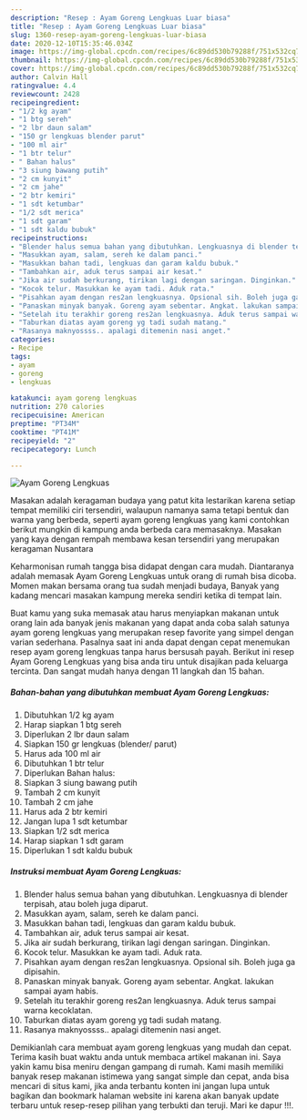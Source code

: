 ```yaml
---
description: "Resep : Ayam Goreng Lengkuas Luar biasa"
title: "Resep : Ayam Goreng Lengkuas Luar biasa"
slug: 1360-resep-ayam-goreng-lengkuas-luar-biasa
date: 2020-12-10T15:35:46.034Z
image: https://img-global.cpcdn.com/recipes/6c89dd530b79288f/751x532cq70/ayam-goreng-lengkuas-foto-resep-utama.jpg
thumbnail: https://img-global.cpcdn.com/recipes/6c89dd530b79288f/751x532cq70/ayam-goreng-lengkuas-foto-resep-utama.jpg
cover: https://img-global.cpcdn.com/recipes/6c89dd530b79288f/751x532cq70/ayam-goreng-lengkuas-foto-resep-utama.jpg
author: Calvin Hall
ratingvalue: 4.4
reviewcount: 2428
recipeingredient:
- "1/2 kg ayam"
- "1 btg sereh"
- "2 lbr daun salam"
- "150 gr lengkuas blender parut"
- "100 ml air"
- "1 btr telur"
- " Bahan halus"
- "3 siung bawang putih"
- "2 cm kunyit"
- "2 cm jahe"
- "2 btr kemiri"
- "1 sdt ketumbar"
- "1/2 sdt merica"
- "1 sdt garam"
- "1 sdt kaldu bubuk"
recipeinstructions:
- "Blender halus semua bahan yang dibutuhkan. Lengkuasnya di blender terpisah, atau boleh juga diparut."
- "Masukkan ayam, salam, sereh ke dalam panci."
- "Masukkan bahan tadi, lengkuas dan garam kaldu bubuk."
- "Tambahkan air, aduk terus sampai air kesat."
- "Jika air sudah berkurang, tirikan lagi dengan saringan. Dinginkan."
- "Kocok telur. Masukkan ke ayam tadi. Aduk rata."
- "Pisahkan ayam dengan res2an lengkuasnya. Opsional sih. Boleh juga ga dipisahin."
- "Panaskan minyak banyak. Goreng ayam sebentar. Angkat. lakukan sampai ayam habis."
- "Setelah itu terakhir goreng res2an lengkuasnya. Aduk terus sampai warna kecoklatan."
- "Taburkan diatas ayam goreng yg tadi sudah matang."
- "Rasanya maknyossss.. apalagi ditemenin nasi anget."
categories:
- Recipe
tags:
- ayam
- goreng
- lengkuas

katakunci: ayam goreng lengkuas 
nutrition: 270 calories
recipecuisine: American
preptime: "PT34M"
cooktime: "PT41M"
recipeyield: "2"
recipecategory: Lunch

---
```



![Ayam Goreng Lengkuas](https://img-global.cpcdn.com/recipes/6c89dd530b79288f/751x532cq70/ayam-goreng-lengkuas-foto-resep-utama.jpg)

Masakan adalah keragaman budaya yang patut kita lestarikan karena setiap tempat memiliki ciri tersendiri, walaupun namanya sama tetapi bentuk dan warna yang berbeda, seperti ayam goreng lengkuas yang kami contohkan berikut mungkin di kampung anda berbeda cara memasaknya. Masakan yang kaya dengan rempah membawa kesan tersendiri yang merupakan keragaman Nusantara

Keharmonisan rumah tangga bisa didapat dengan cara mudah. Diantaranya adalah memasak Ayam Goreng Lengkuas untuk orang di rumah bisa dicoba. Momen makan bersama orang tua sudah menjadi budaya, Banyak yang kadang mencari masakan kampung mereka sendiri ketika di tempat lain.



Buat kamu yang suka memasak atau harus menyiapkan makanan untuk orang lain ada banyak jenis makanan yang dapat anda coba salah satunya ayam goreng lengkuas yang merupakan resep favorite yang simpel dengan varian sederhana. Pasalnya saat ini anda dapat dengan cepat menemukan resep ayam goreng lengkuas tanpa harus bersusah payah.
Berikut ini resep Ayam Goreng Lengkuas yang bisa anda tiru untuk disajikan pada keluarga tercinta. Dan sangat mudah hanya dengan 11 langkah dan 15 bahan.


<!--inarticleads1-->

##### Bahan-bahan yang dibutuhkan membuat Ayam Goreng Lengkuas:

1. Dibutuhkan 1/2 kg ayam
1. Harap siapkan 1 btg sereh
1. Diperlukan 2 lbr daun salam
1. Siapkan 150 gr lengkuas (blender/ parut)
1. Harus ada 100 ml air
1. Dibutuhkan 1 btr telur
1. Diperlukan  Bahan halus:
1. Siapkan 3 siung bawang putih
1. Tambah 2 cm kunyit
1. Tambah 2 cm jahe
1. Harus ada 2 btr kemiri
1. Jangan lupa 1 sdt ketumbar
1. Siapkan 1/2 sdt merica
1. Harap siapkan 1 sdt garam
1. Diperlukan 1 sdt kaldu bubuk




<!--inarticleads2-->

##### Instruksi membuat  Ayam Goreng Lengkuas:

1. Blender halus semua bahan yang dibutuhkan. Lengkuasnya di blender terpisah, atau boleh juga diparut.
1. Masukkan ayam, salam, sereh ke dalam panci.
1. Masukkan bahan tadi, lengkuas dan garam kaldu bubuk.
1. Tambahkan air, aduk terus sampai air kesat.
1. Jika air sudah berkurang, tirikan lagi dengan saringan. Dinginkan.
1. Kocok telur. Masukkan ke ayam tadi. Aduk rata.
1. Pisahkan ayam dengan res2an lengkuasnya. Opsional sih. Boleh juga ga dipisahin.
1. Panaskan minyak banyak. Goreng ayam sebentar. Angkat. lakukan sampai ayam habis.
1. Setelah itu terakhir goreng res2an lengkuasnya. Aduk terus sampai warna kecoklatan.
1. Taburkan diatas ayam goreng yg tadi sudah matang.
1. Rasanya maknyossss.. apalagi ditemenin nasi anget.




Demikianlah cara membuat ayam goreng lengkuas yang mudah dan cepat. Terima kasih buat waktu anda untuk membaca artikel makanan ini. Saya yakin kamu bisa meniru dengan gampang di rumah. Kami masih memiliki banyak resep makanan istimewa yang sangat simple dan cepat, anda bisa mencari di situs kami, jika anda terbantu konten ini jangan lupa untuk bagikan dan bookmark halaman website ini karena akan banyak update terbaru untuk resep-resep pilihan yang terbukti dan teruji. Mari ke dapur !!!. 
